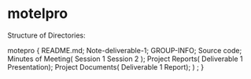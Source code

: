 # motelpro

Structure of Directories:

motepro
{
      README.md;
      Note-deliverable-1;
      GROUP-INFO;
      Source code;
      Minutes of Meeting(
                        Session 1
                        Session 2 );
      Project Reports(
                     Deliverable 1 Presentation);
      Project Documents( 
                     Deliverable 1 Report);
                     ) ;
			   }
     
      
     
     
